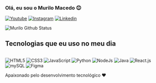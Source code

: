 
### Olá, eu sou o Murilo Macedo 😊

[![Youtube](https://img.shields.io/badge/YouTube-FF0000?style=for-the-badge&logo=youtube&logoColor=white)](https://youtube.com/@murilo-dev01?si=2wm_RdI_G9-San0v)
[![Instagram]( 	https://img.shields.io/badge/Instagram-E4405F?style=for-the-badge&logo=instagram&logoColor=white)](https://www.instagram.com/_murilodev/)
[![Linkedin]( 	https://img.shields.io/badge/LinkedIn-0077B5?style=for-the-badge&logo=linkedin&logoColor=white)](https://www.linkedin.com/in/murilo-macedo-8b1567316/)

![Murilo Github Status](https://github-readme-stats.vercel.app/api?username=MuriloMacedoSilva&show_icons=true&theme=onedark)

## Tecnologias que eu uso no meu dia

<div style="display: inline_block"><br>
  <img aling="center" alt="HTML5" src="https://img.shields.io/badge/HTML5-E34F26?style=for-the-badge&logo=html5&logoColor=white">
  <img aling="center" alt="CSS3" src="https://img.shields.io/badge/CSS3-1572B6?style=for-the-badge&logo=css3&logoColor=white">
  <img aling="center" alt="JavaScript" src="https://img.shields.io/badge/JavaScript-F7DF1E?style=for-the-badge&logo=javascript&logoColor=black">
  <img aling="center" alt="Python" src="https://img.shields.io/badge/Python-14354C?style=for-the-badge&logo=python&logoColor=white">
  <img aling="center" alt="NodeJs" src="https://img.shields.io/badge/Node.js-43853D?style=for-the-badge&logo=node.js&logoColor=white">
  <img aling="center" alt="Java" src="https://img.shields.io/badge/Java-ED8B00?style=for-the-badge&logo=openjdk&logoColor=white">
  <img aling="center" alt="React.js" src="https://img.shields.io/badge/-ReactJs-61DAFB?logo=react&logoColor=white&style=for-the-badge">
  <img aling="center" alt="mySQL" src="https://img.shields.io/badge/MySQL-4479A1?style=for-the-badge&logo=mysql&logoColor=white">
  <img aling="center" alt="Figma" src="https://img.shields.io/badge/Figma-F24E1E?style=for-the-badge&logo=figma&logoColor=white">
</div>

Apaixonado pelo desenvolvimento tecnológico ❤️
